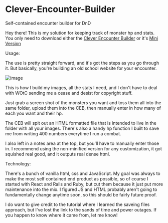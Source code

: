 # Clever-Encounter-Builder
Self-contained encounter builder for DnD

Hey there! This is my solution for keeping track of monster hp and stats. You only need to download either the <a href="https://github.com/BrawnyVolt/Clever-Encounter-Builder/blob/main/Clever%20Encounter%20Builder.html">Clever Encounter Builder</a> or it's <a href="https://github.com/BrawnyVolt/Clever-Encounter-Builder/blob/main/Clever%20Encounter%20Builder%20Mini.html">Mini Version</a>

Usage:

The use is pretty straight forward, and it's got the steps as you go through it. But basically, you're building an old school website for your encounter.

![image](https://user-images.githubusercontent.com/62290713/156913626-3861d9d4-5019-47d3-bbe4-86ca70ed6e73.png)

This is how I build my images, all the stats I need, and I don't have to deal with WOtC sending me a cease and desist for copyright stuff.

Just grab a screen shot of the monsters you want and toss them all into the same folder, upload them into the CEB, then manually enter in how many of each you want and their hp.

The CEB will spit out an HTML formatted file that is intended to live in the folder with all your images. There's also a handy hp function I built to save me from writing 400 numbers everytime I run a combat.

I also left in a notes area at the top, but you'll have to manually enter those in. I recommend using the non-minified version for any customization, it got squished real good, and it outputs real dense html.

Technology:

There's a bunch of vanilla html, css and JavaScript. My goal was always to make the most self contained end product as possible, so of course I started with React and Rails and Ruby, but cut them because it just put more maintenance into the mix. I figured JS and HTML probably aren't going to fundamentally change anytime soon, so this should be fairly future proof.

I do want to give credit to the tutorial where I learned the saveing files approach, but I've lost the link to the sands of time and power outages. If you happen to know where it came from, let me know!

